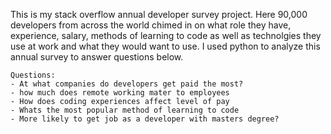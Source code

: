 This is my stack overflow annual developer survey project. Here 90,000 developers from across the world chimed in on what role they have, experience, salary, methods of learning to code as well as technolgies they use at work and what they would want to use. I used python to analyze this annual survey to answer questions below.
 
 	Questions:
	- At what companies do developers get paid the most?
	- how much does remote working mater to employees
	- How does coding experiences affect level of pay
	- Whats the most popular method of learning to code
	- More likely to get job as a developer with masters degree? 
